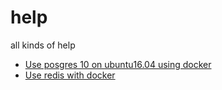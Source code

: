 # help
all kinds of help

* [Use posgres 10 on ubuntu16.04 using docker](./pg10-with-docker.md)
* [Use redis with docker](./redis.md)



